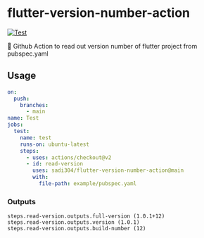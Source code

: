 # flutter-version-number-action
[![Test](https://github.com/NiklasLehnfeld/flutter-version-number-action/actions/workflows/main.yaml/badge.svg)](https://github.com/NiklasLehnfeld/flutter-version-number-action/actions/workflows/main.yaml) 

📱 Github Action to read out version number of flutter project from pubspec.yaml

## Usage

```yaml
on:
  push:
    branches:
      - main
name: Test
jobs:
  test:
    name: test
    runs-on: ubuntu-latest
    steps:
      - uses: actions/checkout@v2
      - id: read-version
        uses: sadi304/flutter-version-number-action@main
        with:
          file-path: example/pubspec.yaml
```

### Outputs
```
steps.read-version.outputs.full-version (1.0.1+12)
steps.read-version.outputs.version (1.0.1)
steps.read-version.outputs.build-number (12)
```
